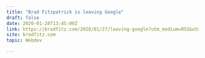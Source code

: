 ```yaml
---
title: "Brad Fitzpatrick is leaving Google"
draft: false
date: 2020-01-28T13:45:00Z
link: https://bradfitz.com/2020/01/27/leaving-google?utm_medium=RSS&utm_source=hune
site: bradfitz.com
topic: Webdev  

---
```

